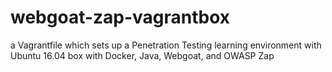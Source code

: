 # webgoat-zap-vagrantbox
a Vagrantfile which sets up a Penetration Testing learning environment with Ubuntu 16.04 box with Docker, Java, Webgoat, and OWASP Zap
